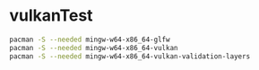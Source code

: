 # vulkanTest
 
```bash
pacman -S --needed mingw-w64-x86_64-glfw
pacman -S --needed mingw-w64-x86_64-vulkan
pacman -S --needed mingw-w64-x86_64-vulkan-validation-layers
```